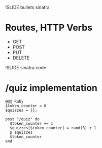 !SLIDE bullets sinatra

# Routes, HTTP Verbs

* GET
* POST
* PUT
* DELETE

!SLIDE sinatra code
# /quiz implementation

    @@@ Ruby
    $token_counter = 0
    $quizzes = {};

    post "/quiz" do
      $token_counter += 1
      $quizzes[$token_counter] = rand(3) + 1
      p $quizzes
      $token_counter
    end
